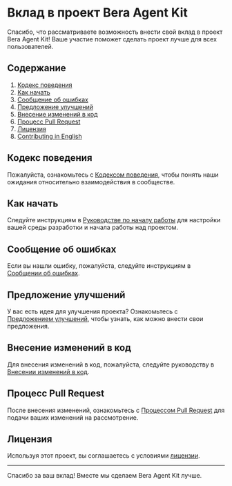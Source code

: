 # Вклад в проект Bera Agent Kit

Спасибо, что рассматриваете возможность внести свой вклад в проект Bera Agent Kit! Ваше участие поможет сделать проект лучше для всех пользователей.

## Содержание

1. [Кодекс поведения](CODE_OF_CONDUCT.md)
2. [Как начать](GETTING_STARTED.md)
3. [Сообщение об ошибках](REPORTING_BUGS.md)
4. [Предложение улучшений](SUGGESTING_ENHANCEMENTS.md)
5. [Внесение изменений в код](MAKING_CHANGES.md)
6. [Процесс Pull Request](PULL_REQUEST_PROCESS.md)
7. [Лицензия](LICENSE)
8. [Contributing in English](CONTRIBUTING.md)

## Кодекс поведения

Пожалуйста, ознакомьтесь с [Кодексом поведения](CODE_OF_CONDUCT.md), чтобы понять наши ожидания относительно взаимодействия в сообществе.

## Как начать

Следуйте инструкциям в [Руководстве по началу работы](GETTING_STARTED.md) для настройки вашей среды разработки и начала работы над проектом.

## Сообщение об ошибках

Если вы нашли ошибку, пожалуйста, следуйте инструкциям в [Сообщении об ошибках](REPORTING_BUGS.md).

## Предложение улучшений

У вас есть идея для улучшения проекта? Ознакомьтесь с [Предложением улучшений](SUGGESTING_ENHANCEMENTS.md), чтобы узнать, как можно внести свои предложения.

## Внесение изменений в код

Для внесения изменений в код, пожалуйста, следуйте руководству в [Внесении изменений в код](MAKING_CHANGES.md).

## Процесс Pull Request

После внесения изменений, ознакомьтесь с [Процессом Pull Request](PULL_REQUEST_PROCESS.md) для подачи ваших изменений на рассмотрение.

## Лицензия

Используя этот проект, вы соглашаетесь с условиями [лицензии](LICENSE).

---

Спасибо за ваш вклад! Вместе мы сделаем Bera Agent Kit лучше.
